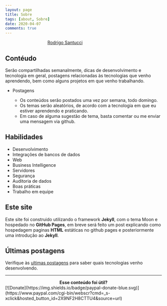 ```yaml
---
layout: page
title: Sobre
tags: [about, Sobre]
date: 2020-04-07
comments: true
---
```



<div style="padding: 0 27%;" class="LI-profile-badge"  data-version="v1" data-size="large" data-locale="pt_BR" data-type="horizontal" data-theme="dark" data-vanity="rodrigosantucci96"><a class="LI-simple-link" href='https://br.linkedin.com/in/rodrigosantucci96?trk=profile-badge'>Rodrigo Santucci</a></div>  


## Contéudo
Serão compartilhadas semanalmente, dicas de desenvolvimento e tecnologia em geral, postagens relacionadas às tecnologias que venho aprendendo, bem como alguns projetos em que venho trabalhando.

* Postagens

    * Os conteúdos serão postados uma vez por semana, todo domingo.
    * Os temas serão aleatórios, de acordo com a tecnologia em que eu estiver aprendendo e praticando.
    * Em caso de alguma sugestão de tema, basta comentar ou me enviar uma mensagem via github.


## Habilidades
* Desenvolvimento
* Integrações de bancos de dados
* Web
* Business Intelligence
* Servidores
* Segurança
* Auditoria de dados
* Boas práticas
* Trabalho em equipe

## Este site
Este site foi construido utilizando o framework **Jekyll**, com o tema Moon e hospedado no **GitHub Pages**, em breve será feito um post explicando como hospedagem paginas **HTML** estáticas no github pages e posteriormente uma introdução ao **Jekyll**.

## Últimas postagens

Verifique às [ultimas postagens](http://rodrigosantucci.github.io/posts/) para saber quais tecnologias venho desenvolvendo.
      
---


<center><b>Esse conteúdo foi útil?</b></center>
 [![Donate](https://img.shields.io/badge/paypal-donate-blue.svg)](https://www.paypal.com/cgi-bin/webscr?cmd=_s-xclick&hosted_button_id=2X9NF2H8CTTU4&source=url)  
  

    
